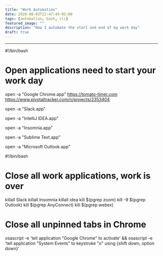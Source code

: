 ```yaml
---
title: "Work Automation"
date: 2020-08-03T22:47:49-05:00
tags: [automation, bash, cli]
featured_image: ""
description: "How I automate the start and end of my work day"
draft: true
---
```







___

#!/bin/bash

# Open applications need to start your work day

open -a "Google Chrome.app" https://tomato-timer.com https://www.pivotaltracker.com/n/projects/2353404

open -a "Slack.app"

open -a "IntelliJ IDEA.app"

open -a "Insomnia.app"

open -a "Sublime Text.app"

open -a "Microsoft Outlook.app"


#!/bin/bash

# Close all work applications, work is over

killall Slack
killall Insomnia
killall idea
kill $(pgrep zoom)
kill -9 $(pgrep Outlook)
kill $(pgrep AnyConnect)
kill $(pgrep webex)

# Close all unpinned tabs in Chrome
osascript -e 'tell application "Google Chrome" to activate' && osascript -e 'tell application "System Events" to keystroke "o" using {shift down, option down}'